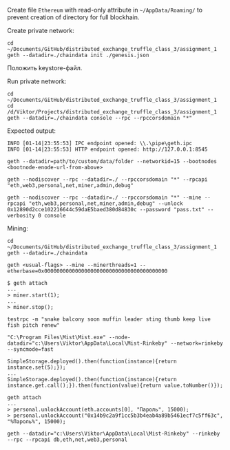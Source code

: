 Create file `Ethereum` with read-only attribute in `~/AppData/Roaming/` to prevent creation of directory for full blockhain.

Create private network:
```
cd ~/Documents/GitHub/distributed_exchange_truffle_class_3/assignment_1
geth --datadir=./chaindata init ./genesis.json
```

Положить keystore-файл.

Run private network:
```
cd ~/Documents/GitHub/distributed_exchange_truffle_class_3/assignment_1
cd /d/Viktor/Projects/distributed_exchange_truffle_class_3/assignment_1
geth --datadir=./chaindata console --rpc --rpccorsdomain "*"
```

Expected output:
```
INFO [01-14|23:55:53] IPC endpoint opened: \\.\pipe\geth.ipc
INFO [01-14|23:55:53] HTTP endpoint opened: http://127.0.0.1:8545
```

```
geth --datadir=path/to/custom/data/folder --networkid=15 --bootnodes <bootnode-enode-url-from-above>
```

```
geth --nodiscover --rpc --datadir=./ --rpccorsdomain "*" --rpcapi "eth,web3,personal,net,miner,admin,debug"
```
```
geth --nodiscover --rpc --datadir=./ --rpccorsdomain "*" --mine --rpcapi "eth,web3,personal,net,miner,admin,debug" --unlock 0x12890d2cce102216644c59daE5baed380d84830c --password "pass.txt" --verbosity 0 console
```

Mining:
```
cd ~/Documents/GitHub/distributed_exchange_truffle_class_3/assignment_1
geth --datadir=./chaindata
```

```
geth <usual-flags> --mine --minerthreads=1 --etherbase=0x0000000000000000000000000000000000000000
```

```
$ geth attach
...
> miner.start(1);
...
> miner.stop();
```

```
testrpc -m "snake balcony soon muffin leader sting thumb keep live fish pitch renew"
```

```
"C:\Program Files\Mist\Mist.exe" --node-datadir="c:\Users\Viktor\AppData\Local\Mist-Rinkeby" --network=rinkeby --syncmode=fast
```

```
SimpleStorage.deployed().then(function(instance){return instance.set(5);});
...
SimpleStorage.deployed().then(function(instance){return instance.get.call();}).then(function(value){return value.toNumber()});
```

```
geth attach
...
> personal.unlockAccount(eth.accounts[0], "Пароль", 15000);
> personal.unlockAccount("0x14b9c2a9f1cc5b3b4eab4a89b5461ecf7c5ff63c", "%Пароль%", 15000);
```

```
geth --datadir="c:\Users\Viktor\AppData\Local\Mist-Rinkeby" --rinkeby --rpc --rpcapi db,eth,net,web3,personal
```

